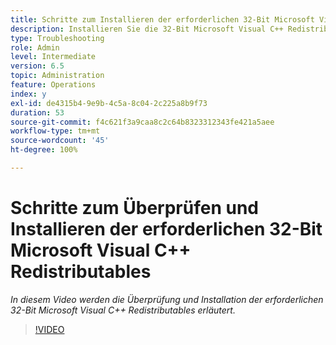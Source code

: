```yaml
---
title: Schritte zum Installieren der erforderlichen 32-Bit Microsoft Visual C++ Redistributables
description: Installieren Sie die 32-Bit Microsoft Visual C++ Redistributables.
type: Troubleshooting
role: Admin
level: Intermediate
version: 6.5
topic: Administration
feature: Operations
index: y
exl-id: de4315b4-9e9b-4c5a-8c04-2c225a8b9f73
duration: 53
source-git-commit: f4c621f3a9caa8c2c64b8323312343fe421a5aee
workflow-type: tm+mt
source-wordcount: '45'
ht-degree: 100%

---
```


# Schritte zum Überprüfen und Installieren der erforderlichen 32-Bit Microsoft Visual C++ Redistributables

*In diesem Video werden die Überprüfung und Installation der erforderlichen 32-Bit Microsoft Visual C++ Redistributables erläutert.*

>[!VIDEO](https://video.tv.adobe.com/v/335520?quality=12&learn=on)
